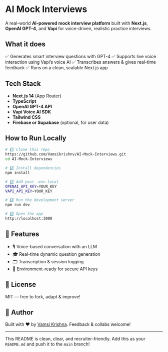 # AI Mock Interviews

A real-world **AI-powered mock interview platform** built with **Next.js**, **OpenAI GPT-4**, and **Vapi** for voice-driven, realistic practice interviews.

## What it does

✅ Generates smart interview questions with GPT-4
✅ Supports live voice interaction using Vapi’s voice AI
✅ Transcribes answers & gives real-time feedback
✅ Runs on a clean, scalable Next.js app

## Tech Stack

* **Next.js 14** (App Router)
* **TypeScript**
* **OpenAI GPT-4 API**
* **Vapi Voice AI SDK**
* **Tailwind CSS**
* **Firebase or Supabase** (optional, for user data)

## How to Run Locally

```bash
# 1️⃣ Clone this repo
https://github.com/Vamsikrishnv/AI-Mock-Interviews.git
cd AI-Mock-Interviews

# 2️⃣ Install dependencies
npm install

# 3️⃣ Add your .env.local
OPENAI_API_KEY=YOUR_KEY
VAPI_API_KEY=YOUR_KEY

# 4️⃣ Run the development server
npm run dev

# 5️⃣ Open the app
http://localhost:3000
```

## 🎯 Features

* 🎙️ Voice-based conversation with an LLM
* 🎓 Real-time dynamic question generation
* 🗂️ Transcription & session logging
* 🔑 Environment-ready for secure API keys

## 📄 License

MIT — free to fork, adapt & improve!

## 🙌 Author

Built with ❤️ by [Vamsi Krishna](https://www.linkedin.com/in/YOUR_LINKEDIN). Feedback & collabs welcome!

---

This README is clean, clear, and recruiter-friendly. Add this as your `README.md` and push it to the `main` branch!
